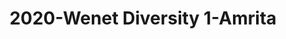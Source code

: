 ---
schema: default
title: 2020-Wenet Diversity 1-Amrita
organization: Unitn
notes: The study aimed to assess diversity through the social practices and daily behaviors of university students from eight different countries. The research was carried out in two phases. Initially, a large sample of students from Denmark, Italy, Mongolia, Paraguay, the United Kingdom, China, Mexico, and India, completed a survey on their social practices, as well as their socio-demographic, cultural, and psychological elements. In the second phase, a sub-sample of the respondents engaged in a four-week data collection by using an innovative smartphone application called iLog. This app collected data from thirty-four smartphone sensors around the clock, allowing for an in-depth investigation into the diversity and daily routines of university students across countries, both synchronically and diachronically.
resources:
  - name: 2022_WeNet_Diversity1_Technical-Report(2020-2021)
    url: >-
      https://drive.google.com/file/d/1TMrjkAEWRZ5xhETJKOCnERgh_Z06PO2E/view?usp=drive_link
    format: PDF
license: >-
  ./../../resources/2023LivePeopleLicense.html
dataset_name: Wenet Diversity 1
location: Ulan-Bator (Mongolia)
latitude_map: 47.92
longitude_map: 106.9
start_date: 2020.09.28
end_date: 2020.12.11
dataset_type: Sensors, <a href="https://datascientiafoundation.github.io/LivePeople/datasets/2020-DV1-Ulan%20Bator-Diachronic-Interactions/"> Diachronic-Interactions</a>, <a href="https://datascientiafoundation.github.io/LivePeople/datasets/2020-DV1-Ulan%20Bator-Synchronic-Interactions/"> Synchronic-Interactions</a>
sensor_type:  <a href="https://datascientiafoundation.github.io/LivePeople/datasets/2020-DV1-Ulan%20Bator-App-usage/"> App-usage</a>,  <a href="https://datascientiafoundation.github.io/LivePeople/datasets/2020-DV1-Ulan%20Bator-Device-usage/"> Device-usage</a>, <a href="https://datascientiafoundation.github.io/LivePeople/datasets/2020-DV1-Ulan%20Bator-Position/"> Position</a>,  <a href="https://datascientiafoundation.github.io/LivePeople/datasets/2020-DV1-Ulan%20Bator-Connectivity/"> Connectivity</a>, <a href="https://datascientiafoundation.github.io/LivePeople/datasets/2020-DV1-Ulan%20Bator-Motion/"> Motion</a>,  <a href="https://datascientiafoundation.github.io/LivePeople/datasets/2020-DV1-Ulan%20Bator-Environment/"> Environment</a>, <a href="https://datascientiafoundation.github.io/LivePeople/datasets/2020-DV1-Ulan%20Bator-Diachronic-Interactions/"> Diachronic-Interactions</a>, <a href="https://datascientiafoundation.github.io/LivePeople/datasets/2020-DV1-Ulan%20Bator-Synchronic-Interactions/"> Synchronic-Interactions</a> 
size: 28 GB  
dataset_format: parquet
other_format: csv
number_participants: 164
language: unknown 
collection_name: Diversity1
project_url: <a href="https://ds.datascientia.eu/community/public/projects/f6bfbca4-fbe7-488f-bcf1-a66ac1f5a93a">https://ds.datascientia.eu/community/public/projects/f6bfbca4-fbe7-488f-bcf1-a66ac1f5a93a</a>
category:
  - Project
5_stars: 3
publication_date: 2023-11-30 00:00:00
identifier: 004.AAAD.AAG.**
request_contact: datadistribution.knowdive@unitn.it
--- 